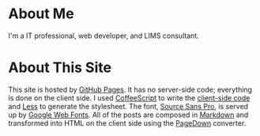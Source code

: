 # About Me

I'm a IT professional, web developer, and LIMS consultant.

# About This Site

This site is hosted by [GitHub Pages][ghp].  It has no server-side code; everything is done on the client side.  I used [CoffeeScript][coffeescript] to write the [client-side code][code] and [Less][less] to generate the stylesheet.  The font, [Source Sans Pro][sourcesans], is served up by [Google Web Fonts][gwf].  All of the posts are composed in [Markdown][md] and transformed into HTML on the client side using the [PageDown][pd] converter.

[ghp]: http://pages.github.com/
[coffeescript]: http://www.coffeescript.org/
[code]: https://github.com/icooper/site-iancooper/blob/gh-pages/scripts/site.coffee
[less]: http://lesscss.org/
[sourcesans]: http://www.google.com/webfonts/specimen/Source+Sans+Pro
[gwf]: http://www.google.com/webfonts
[md]: http://daringfireball.net/projects/markdown/
[pd]: http://code.google.com/p/pagedown/wiki/PageDown